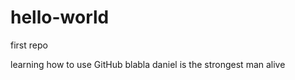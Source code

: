 hello-world
===========

first repo


learning how to use GitHub
blabla
daniel is the strongest man alive
